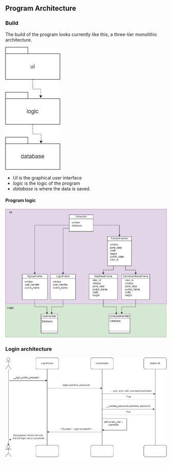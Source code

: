 ## Program Architecture

### Build
The build of the program looks currently like this, a three-tier monolithic architecture. 

![Architecture](pictures/achitecture.png)

- *UI* is the graphical user interface
- *logic* is the logic of the program 
- *database* is where the data is saved. 
#### Program logic

![Architecture](pictures/ui_and_logic_architecture.png)


### Login architecture

![Architecture](pictures/program_architecture.png)

